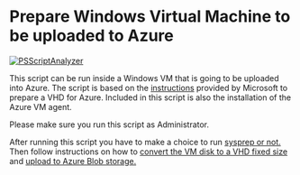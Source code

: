 # Prepare Windows Virtual Machine to be uploaded to Azure

[![PSScriptAnalyzer](https://github.com/RSE-Telecom-ICT/Prepare-VM-for-Azure/actions/workflows/powershell.yml/badge.svg)](https://github.com/RSE-Telecom-ICT/Prepare-VM-for-Azure/actions/workflows/powershell.yml)

This script can be run inside a Windows VM that is going to be uploaded into Azure. 
The script is based on the [instructions](https://docs.microsoft.com/en-us/azure/virtual-machines/windows/prepare-for-upload-vhd-image) provided by Microsoft to prepare a VHD for Azure. Included in this script is also the installation of the Azure VM agent. 

Please make sure you run this script as Administrator.

After running this script you have to make a choice to run [sysprep or not.](https://docs.microsoft.com/en-us/azure/virtual-machines/windows/prepare-for-upload-vhd-image#determine-when-to-use-sysprep)
Then follow instructions on how to [convert the VM disk to a VHD fixed size](https://docs.microsoft.com/en-us/azure/virtual-machines/windows/prepare-for-upload-vhd-image#convert-the-virtual-disk-to-a-fixed-size-vhd) and [upload to Azure Blob storage.](https://docs.microsoft.com/en-us/azure/devtest-labs/devtest-lab-upload-vhd-using-storage-explorer)
